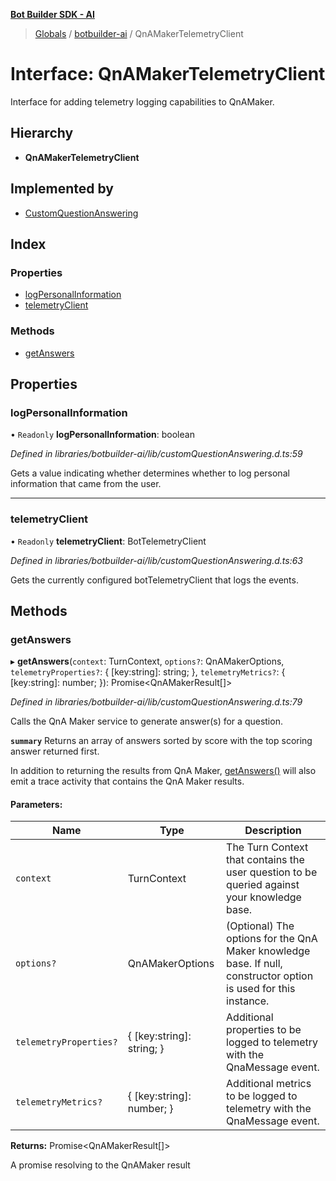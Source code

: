**[Bot Builder SDK - AI](../README.md)**

> [Globals](undefined) / [botbuilder-ai](../README.md) / QnAMakerTelemetryClient

# Interface: QnAMakerTelemetryClient

Interface for adding telemetry logging capabilities to QnAMaker.

## Hierarchy

* **QnAMakerTelemetryClient**

## Implemented by

* [CustomQuestionAnswering](../classes/botbuilder_ai.customquestionanswering.md)

## Index

### Properties

* [logPersonalInformation](botbuilder_ai.qnamakertelemetryclient-1.md#logpersonalinformation)
* [telemetryClient](botbuilder_ai.qnamakertelemetryclient-1.md#telemetryclient)

### Methods

* [getAnswers](botbuilder_ai.qnamakertelemetryclient-1.md#getanswers)

## Properties

### logPersonalInformation

• `Readonly` **logPersonalInformation**: boolean

*Defined in libraries/botbuilder-ai/lib/customQuestionAnswering.d.ts:59*

Gets a value indicating whether determines whether to log personal information that came from the user.

___

### telemetryClient

• `Readonly` **telemetryClient**: BotTelemetryClient

*Defined in libraries/botbuilder-ai/lib/customQuestionAnswering.d.ts:63*

Gets the currently configured botTelemetryClient that logs the events.

## Methods

### getAnswers

▸ **getAnswers**(`context`: TurnContext, `options?`: QnAMakerOptions, `telemetryProperties?`: { [key:string]: string;  }, `telemetryMetrics?`: { [key:string]: number;  }): Promise\<QnAMakerResult[]>

*Defined in libraries/botbuilder-ai/lib/customQuestionAnswering.d.ts:79*

Calls the QnA Maker service to generate answer(s) for a question.

**`summary`** 
Returns an array of answers sorted by score with the top scoring answer returned first.

In addition to returning the results from QnA Maker, [getAnswers()](#getAnswers) will also
emit a trace activity that contains the QnA Maker results.

#### Parameters:

Name | Type | Description |
------ | ------ | ------ |
`context` | TurnContext | The Turn Context that contains the user question to be queried against your knowledge base. |
`options?` | QnAMakerOptions | (Optional) The options for the QnA Maker knowledge base. If null, constructor option is used for this instance. |
`telemetryProperties?` | { [key:string]: string;  } | Additional properties to be logged to telemetry with the QnaMessage event. |
`telemetryMetrics?` | { [key:string]: number;  } | Additional metrics to be logged to telemetry with the QnaMessage event. |

**Returns:** Promise\<QnAMakerResult[]>

A promise resolving to the QnAMaker result
